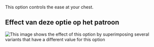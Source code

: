 This option controls the ease at your chest.

## Effect van deze optie op het patroon

![This image shows the effect of this option by superimposing several variants that have a different value for this option](huey_chestease_sample.svg "Effect of this option on the pattern")
